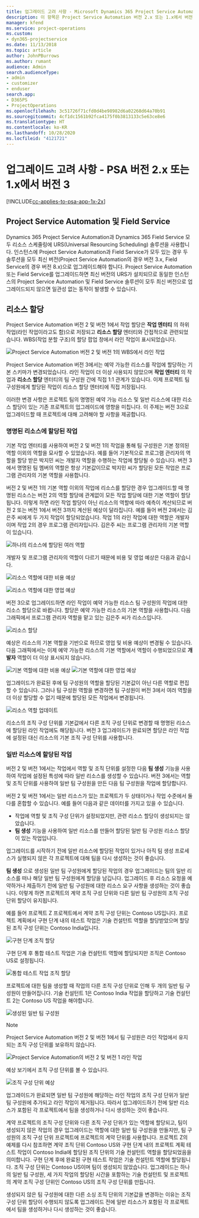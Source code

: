 ```yaml
---
title: 업그레이드 고려 사항 - Microsoft Dynamics 365 Project Service Automation 버전 2.x or 1.x에서 버전 3
description: 이 항목은 Project Service Automation 버전 2.x 또는 1.x에서 버전 3으로 업그레이드할 때 고려해야 할 사항에 대한 정보를 제공합니다.
manager: kfend
ms.service: project-operations
ms.custom:
- dyn365-projectservice
ms.date: 11/13/2018
ms.topic: article
author: JohnPBurrows
ms.author: rumant
audience: Admin
search.audienceType:
- admin
- customizer
- enduser
search.app:
- D365PS
- ProjectOperations
ms.openlocfilehash: 3c51726f71cfd0d4be98982d6a02268d64a70b91
ms.sourcegitcommit: 4cf1dc1561b92fca4175f0b3813133c5e63ce8e6
ms.translationtype: HT
ms.contentlocale: ko-KR
ms.lasthandoff: 10/28/2020
ms.locfileid: "4121721"
---
```

# <a name="upgrade-considerations---psa-version-2x-or-1x-to-version-3"></a>업그레이드 고려 사항 - PSA 버전 2.x 또는 1.x에서 버전 3
[!INCLUDE[cc-applies-to-psa-app-1x-2x](../includes/cc-applies-to-psa-app-1x-2x.md)]

## <a name="project-service-automation-and-field-service"></a>Project Service Automation 및 Field Service
Dynamics 365 Project Service Automation과 Dynamics 365 Field Service 모두 리소스 스케줄링에 URS(Universal Resourcing Scheduling) 솔루션을 사용합니다. 인스턴스에 Project Service Automation과 Field Service가 모두 있는 경우 두 솔루션을 모두 최신 버전(Project Service Automation의 경우 버전 3.x, Field Service의 경우 버전 8.x)으로 업그레이드해야 합니다. Project Service Automation 또는 Field Service를 업그레이드하면 최신 버전의 URS가 설치되므로 동일한 인스턴스의 Project Service Automation 및 Field Service 솔루션이 모두 최신 버전으로 업그레이드되지 않으면 일관성 없는 동작이 발생할 수 있습니다.

## <a name="resource-assignments"></a>리소스 할당
Project Service Automation 버전 2 및 버전 1에서 작업 할당은 **작업 엔터티** 의 하위 작업(라인 작업이라고도 함)으로 저장되고 **리소스 할당** 엔터티와 간접적으로 관련되었습니다. WBS(작업 분할 구조)의 할당 팝업 창에서 라인 작업이 표시되었습니다.

![Project Service Automation 버전 2 및 버전 1의 WBS에서 라인 작업](media/upgrade-line-task-01.png)

Project Service Automation 버전 3에서는 예약 가능한 리소스를 작업에 할당하는 기본 스키마가 변경되었습니다. 라인 작업이 더 이상 사용되지 않았으며 **작업 엔터티** 의 작업과 **리소스 할당** 엔터티의 팀 구성원 간에 직접 1:1 관계가 있습니다. 이제 프로젝트 팀 구성원에게 할당된 작업이 리소스 할당 엔터티에 직접 저장됩니다.  

이러한 변경 사항은 프로젝트 팀의 명명된 예약 가능 리소스 및 일반 리소스에 대한 리소스 할당이 있는 기존 프로젝트의 업그레이드에 영향을 미칩니다. 이 주제는 버전 3으로 업그레이드할 때 프로젝트에 대해 고려해야 할 사항을 제공합니다. 

### <a name="tasks-assigned-to-named-resources"></a>명명된 리소스에 할당된 작업
기본 작업 엔터티를 사용하여 버전 2 및 버전 1의 작업을 통해 팀 구성원은 기본 정의된 역할 이외의 역할을 묘사할 수 있었습니다. 예를 들어 기본적으로 프로그램 관리자의 역할을 할당 받은 박지민 씨는 개발자 역할을 수행하는 작업에 할당될 수 있습니다. 버전 3에서 명명된 팀 멤버의 역할은 항상 기본값이므로 박지민 씨가 할당된 모든 작업은 프로그램 관리자의 기본 역할을 사용합니다.

버전 2 및 버전 1의 기본 역할 이외의 작업에 리소스를 할당한 경우 업그레이드할 때 명명된 리소스는 버전 2의 역할 할당에 관계없이 모든 작업 할당에 대한 기본 역할이 할당됩니다. 이렇게 하면 라인 작업 할당이 아닌 리소스의 역할에 따라 예측이 계산되므로 버전 2 또는 버전 1에서 버전 3까지 계산된 예상이 달라집니다. 예를 들어 버전 2에서는 김은주 씨에게 두 가지 작업이 할당되었습니다. 작업 1의 라인 작업에 대한 역할은 개발자이며 작업 2의 경우 프로그램 관리자입니다. 김은주 씨는 프로그램 관리자의 기본 역할이 있습니다.

![하나의 리소스에 할당된 여러 역할](media/upgrade-multiple-roles-02.png)

개발자 및 프로그램 관리자의 역할이 다르기 때문에 비용 및 영업 예상은 다음과 같습니다.

![리소스 역할에 대한 비용 예상](media/upggrade-cost-estimates-03.png)

![리소스 역할에 대한 영업 예상](media/upgrade-sales-estimates-04.png)

버전 3으로 업그레이드하면 라인 작업이 예약 가능한 리소스 팀 구성원의 작업에 대한 리소스 할당으로 바뀝니다. 할당은 예약 가능한 리소스의 기본 역할을 사용합니다. 다음 그래픽에서 프로그램 관리자 역할을 맡고 있는 김은주 씨가 리소스입니다.

![리소스 할당](media/resource-assignment-v2-05.png)

예상은 리소스의 기본 역할을 기반으로 하므로 영업 및 비용 예상이 변경될 수 있습니다. 다음 그래픽에서는 이제 예약 가능한 리소스의 기본 역할에서 역할이 수행되었으므로 **개발자** 역할이 더 이상 표시되지 않습니다.

![기본 역할에 대한 비용 예상](media/resource-assignment-cost-estimate-06.png)
![기본 역할에 대한 영업 예상](media/resource-assignment-sales-estimate-07.png)

업그레이드가 완료된 후에 팀 구성원의 역할을 할당된 기본값이 아닌 다른 역할로 편집할 수 있습니다. 그러나 팀 구성원 역할을 변경하면 팀 구성원이 버전 3에서 여러 역할을 더 이상 할당할 수 없기 때문에 할당된 모든 작업에서 변경됩니다.

![리소스 역할 업데이트](media/resource-role-assignment-08.png)

리소스의 조직 구성 단위를 기본값에서 다른 조직 구성 단위로 변경할 때 명명된 리소스에 할당된 라인 작업에도 해당됩니다. 버전 3 업그레이드가 완료되면 할당은 라인 작업에 설정된 대신 리소스의 기본 조직 구성 단위를 사용합니다.

### <a name="tasks-assigned-to-generic-resources"></a>일반 리소스에 할당된 작업
버전 2 및 버전 1에서는 작업에서 역할 및 조직 단위를 설정한 다음 **팀 생성** 기능을 사용하여 작업에 설정된 특성에 따라 일반 리소스를 생성할 수 있습니다. 버전 3에서는 역할 및 조직 단위를 사용하여 일반 팀 구성원을 만든 다음 팀 구성원을 작업에 할당합니다.

버전 2 및 버전 1에서는 일반 리소스가 있는 프로젝트가 두 상태이거나 작업 수준에서 둘 다를 혼합할 수 있습니다. 예를 들어 다음과 같은 데이터를 가지고 있을 수 있습니다.

- 작업에 역할 및 조직 구성 단위가 설정되었지만, 관련 리소스 할당이 생성되지는 않았습니다.
- **팀 생성** 기능을 사용하여 일반 리소스를 만들어 할당된 일반 팀 구성원 리소스 할당이 있는 작업입니다.

업그레이드를 시작하기 전에 일반 리소스에 할당된 작업이 있거나 아직 팀 생성 프로세스가 실행되지 않은 각 프로젝트에 대해 팀을 다시 생성하는 것이 좋습니다.

**팀 생성** 으로 생성된 일반 팀 구성원에게 할당된 작업의 경우 업그레이드는 팀의 일반 리소스를 떠나 해당 일반 팀 구성원에게 할당을 남깁니다. 업그레이드 후 리소스 요청을 예약하거나 제출하기 전에 일반 팀 구성원에 대한 리소스 요구 사항을 생성하는 것이 좋습니다. 이렇게 하면 프로젝트의 계약 조직 구성 단위와 다른 일반 팀 구성원의 조직 구성 단위 할당이 유지됩니다.

예를 들어 프로젝트 Z 프로젝트에서 계약 조직 구성 단위는 Contoso US입니다. 프로젝트 계획에서 구현 단계 내의 테스트 작업은 기술 컨설턴트 역할을 할당받았으며 할당된 조직 구성 단위는 Contoso India입니다.

![구현 단계 조직 할당](media/org-unit-assignment-09.png)

구현 단계 후 통합 테스트 작업은 기술 컨설턴트 역할에 할당되지만 조직은 Contoso US로 설정됩니다.  

![통합 테스트 작업 조직 할당](media/org-unit-generate-team-10.png)

프로젝트에 대한 팀을 생성할 때 작업의 다른 조직 구성 단위로 인해 두 개의 일반 팀 구성원이 만들어집니다. 기술 컨설턴트 1은 Contoso India 작업을 할당하고 기술 컨설턴트 2는 Contoso US 작업을 해야합니다.  

![생성된 일반 팀 구성원](media/org-unit-assignments-multiple-resources-11.png)

> [!NOTE]
> Project Service Automation 버전 2 및 버전 1에서 팀 구성원은 라인 작업에서 유지되는 조직 구성 단위를 보유하지 않습니다.

![Project Service Automation의 버전 2 및 버전 1 라인 작업](media/line-tasks-12.png)

예상 보기에서 조직 구성 단위를 볼 수 있습니다. 

![조직 구성 단위 예상](media/org-unit-estimates-view-13.png)
 
업그레이드가 완료되면 일반 팀 구성원에 해당하는 라인 작업의 조직 구성 단위가 일반 팀 구성원에 추가되고 라인 작업이 제거됩니다. 따라서 업그레이드하기 전에 일반 리소스가 포함된 각 프로젝트에서 팀을 생성하거나 다시 생성하는 것이 좋습니다.

계약 프로젝트의 조직 구성 단위와 다른 조직 구성 단위가 있는 역할에 할당되고, 팀이 생성되지 않은 작업의 경우 업그레이드는 역할에 대한 일반 팀 구성원을 만들지만, 팀 구성원의 조직 구성 단위 프로젝트에 프로젝트의 계약 단위를 사용합니다. 프로젝트 Z의 예제를 다시 참조하면 계약 조직 단위 Contoso US와 구현 단계 내의 프로젝트 계획 테스트 작업이 Contoso India에 할당된 조직 단위의 기술 컨설턴트 역할을 할당되었음을 의미합니다. 구현 단계 후에 완료된 구현 테스트 작업은 기술 컨설턴트 역할에 할당됩니다. 조직 구성 단위는 Contoso US이며 팀이 생성되지 않았습니다. 업그레이드는 하나의 일반 팀 구성원, 세 가지 작업의 할당된 시간을 포함하는 기술 컨설턴트 및 프로젝트의 계약 조직 구성 단위인 Contoso US의 조직 구성 단위를 만듭니다.   
 
생성되지 않은 팀 구성원에 대한 다른 소싱 조직 단위의 기본값을 변경하는 이유는 조직 구성 단위 할당이 수행되지 않도록 업그레이드 전에 일반 리소스가 포함된 각 프로젝트에서 팀을 생성하거나 다시 생성하는 것이 좋습니다.

